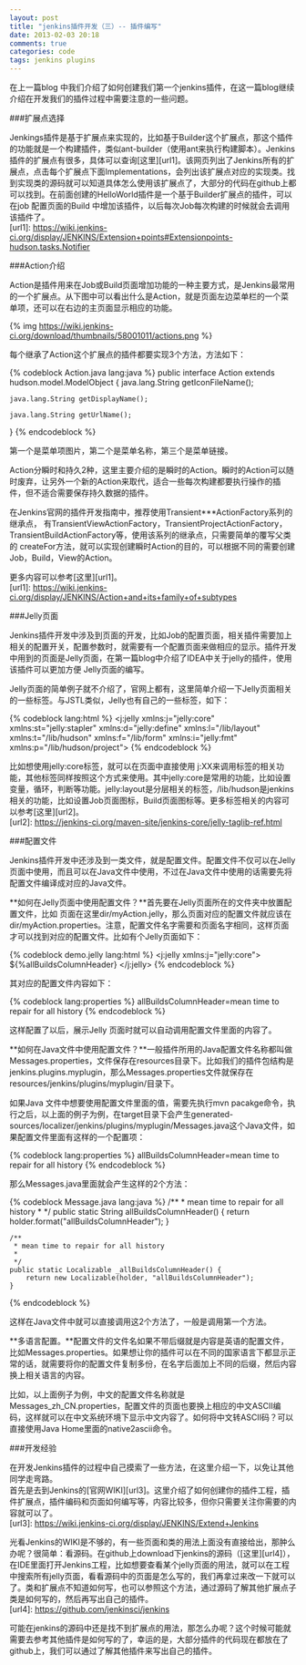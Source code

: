 ```yaml
---
layout: post
title: "jenkins插件开发（三）-- 插件编写"
date: 2013-02-03 20:18
comments: true
categories: code
tags: jenkins plugins
---
```

  
在上一篇blog 中我们介绍了如何创建我们第一个jenkins插件，在这一篇blog继续介绍在开发我们的插件过程中需要注意的一些问题。  
  
###扩展点选择  
  
Jenkings插件是基于扩展点来实现的，比如基于Builder这个扩展点，那这个插件的功能就是一个构建插件，类似ant-builder（使用ant来执行构建脚本）。Jenkins插件的扩展点有很多，具体可以查询[这里][url1]。该网页列出了Jenkins所有的扩展点，点击每个扩展点下面Implementations，会列出该扩展点对应的实现类。找到实现类的源码就可以知道具体怎么使用该扩展点了，大部分的代码在github上都可以找到。在前面创建的HelloWorld插件是一个基于Builder扩展点的插件，可以在job 配置页面的Build 中增加该插件，以后每次Job每次构建的时候就会去调用该插件了。  
[url1]: https://wiki.jenkins-ci.org/display/JENKINS/Extension+points#Extensionpoints-hudson.tasks.Notifier
  
###Action介绍  
  
Action是插件用来在Job或Build页面增加功能的一种主要方式，是Jenkins最常用的一个扩展点。从下图中可以看出什么是Action，就是页面左边菜单栏的一个菜单项，还可以在右边的主页面显示相应的功能。  
  
{% img https://wiki.jenkins-ci.org/download/thumbnails/58001011/actions.png %}
  
每个继承了Action这个扩展点的插件都要实现3个方法，方法如下：  

{% codeblock Action.java lang:java %}
public interface Action extends hudson.model.ModelObject {
    java.lang.String getIconFileName();

    java.lang.String getDisplayName();

    java.lang.String getUrlName();
}
{% endcodeblock %}   
  
第一个是菜单项图片，第二个是菜单名称，第三个是菜单链接。  
  
Action分瞬时和持久2种，这里主要介绍的是瞬时的Action。瞬时的Action可以随时废弃，让另外一个新的Action来取代，适合一些每次构建都要执行操作的插件，但不适合需要保存持久数据的插件。  
  
在Jenkins官网的插件开发指南中，推荐使用Transient***ActionFactory系列的继承点， 有TransientViewActionFactory，TransientProjectActionFactory，TransientBuildActionFactory等，使用该系列的继承点，只需要简单的覆写父类的 createFor方法，就可以实现创建瞬时Action的目的，可以根据不同的需要创建Job，Build，View的Action。  
  
更多内容可以参考[这里][url1]。  
[url1]: https://wiki.jenkins-ci.org/display/JENKINS/Action+and+its+family+of+subtypes
  
###Jelly页面  

Jenkins插件开发中涉及到页面的开发，比如Job的配置页面，相关插件需要加上相关的配置开关，配置参数时，就需要有一个配置页面来做相应的显示。插件开发中用到的页面是Jelly页面，在第一篇blog中介绍了IDEA中关于jelly的插件，使用该插件可以更加方便 Jelly页面的编写。  
  
Jelly页面的简单例子就不介绍了，官网上都有，这里简单介绍一下Jelly页面相关的一些标签。与JSTL类似，Jelly也有自己的一些标签，如下：   
  
{% codeblock lang:html %}
<j:jelly
   xmlns:j="jelly:core"
   xmlns:st="jelly:stapler"
   xmlns:d="jelly:define"
   xmlns:l="/lib/layout"
   xmlns:t="/lib/hudson"
   xmlns:f="/lib/form"
   xmlns:i="jelly:fmt"
   xmlns:p="/lib/hudson/project">
{% endcodeblock %}   
  
比如想使用jelly:core标签，就可以在页面中直接使用 j:XX来调用标签的相关功能，其他标签同样按照这个方式来使用。其中jelly:core是常用的功能，比如设置变量，循环，判断等功能。jelly:layout是分层相关的标签，/lib/hudson是jenkins相关的功能，比如设置Job页面图标，Build页面图标等。更多标签相关的内容可以参考[这里][url2]。  
[url2]: https://jenkins-ci.org/maven-site/jenkins-core/jelly-taglib-ref.html  

###配置文件  
  
Jenkins插件开发中还涉及到一类文件，就是配置文件。配置文件不仅可以在Jelly页面中使用，而且可以在Java文件中使用，不过在Java文件中使用的话需要先将配置文件编译成对应的Java文件。  
  
**如何在Jelly页面中使用配置文件？**首先要在Jelly页面所在的文件夹中放置配置文件，比如 页面在这里dir/myAction.jelly，那么页面对应的配置文件就应该在dir/myAction.properties。注意，配置文件名字需要和页面名字相同，这样页面才可以找到对应的配置文件。比如有个Jelly页面如下：  
  
{% codeblock demo.jelly lang:html %}
    <?jelly escape-by-default='true'?>
    <j:jelly xmlns:j="jelly:core">
        <th>$\{\%allBuildsColumnHeader\}</th>
    </j:jelly>
{% endcodeblock %}   
   
其对应的配置文件内容如下：  
  
{% codeblock lang:properties %}
allBuildsColumnHeader=mean time to repair for all history
{% endcodeblock %}   
  
这样配置了以后，展示Jelly 页面时就可以自动调用配置文件里面的内容了。  
  
**如何在Java文件中使用配置文件？**一般插件所用的Java配置文件名称都叫做Messages.properties，文件保存在resources目录下。比如我们的插件包结构是jenkins.plugins.myplugin，那么Messages.properties文件就保存在 resources/jenkins/plugins/myplugin/目录下。  
  
如果Java 文件中想要使用配置文件里面的值，需要先执行mvn pacakge命令，执行之后，以上面的例子为例，在target目录下会产生generated-sources/localizer/jenkins/plugins/myplugin/Messages.java这个Java文件，如果配置文件里面有这样的一个配置项：  
  
{% codeblock lang:properties %}
allBuildsColumnHeader=mean time to repair for all history
{% endcodeblock %}   
  
那么Messages.java里面就会产生这样的2个方法：  

{% codeblock Message.java lang:java %}
   /**
     * mean time to repair for all history
     * 
     */
    public static String allBuildsColumnHeader() {
        return holder.format("allBuildsColumnHeader");
    }

    /**
     * mean time to repair for all history
     * 
     */
    public static Localizable _allBuildsColumnHeader() {
        return new Localizable(holder, "allBuildsColumnHeader");
    }
{% endcodeblock %}   
  
这样在Java文件中就可以直接调用这2个方法了，一般是调用第一个方法。  
  
**多语言配置。**配置文件的文件名如果不带后缀就是内容是英语的配置文件，比如Messages.properties。如果想让你的插件可以在不同的国家语言下都显示正常的话，就需要将你的配置文件复制多份，在名字后面加上不同的后缀，然后内容换上相关语言的内容。  
  
比如，以上面例子为例，中文的配置文件名称就是Messages_zh_CN.properties，配置文件的页面也要换上相应的中文ASCII编码，这样就可以在中文系统环境下显示中文内容了。如何将中文转ASCII码？可以直接使用Java Home里面的native2ascii命令。  
  
###开发经验  
  
在开发Jenkins插件的过程中自己摸索了一些方法，在这里介绍一下，以免让其他同学走弯路。  
首先是去到Jenkins的[官网WIKI][url3]。这里介绍了如何创建你的插件工程，插件扩展点，插件编码和页面如何编写等，内容比较多，但你只需要关注你需要的内容就可以了。  
[url3]: https://wiki.jenkins-ci.org/display/JENKINS/Extend+Jenkins  
  
光看Jenkins的WIKI是不够的，有一些页面和类的用法上面没有直接给出，那肿么办呢？很简单：看源码。在github上download下jenkins的源码（[这里][url4]），在IDE里面打开Jenkins工程，比如想要查看某个jelly页面的用法，就可以在工程中搜索所有jelly页面，看看源码中的页面是怎么写的，我们再拿过来改一下就可以了。类和扩展点不知道如何写，也可以参照这个方法，通过源码了解其他扩展点子类是如何写的，然后再写出自己的插件。  
[url4]: https://github.com/jenkinsci/jenkins
  
可能在jenkins的源码中还是找不到扩展点的用法，那怎么办呢？这个时候可能就需要去参考其他插件是如何写的了，幸运的是，大部分插件的代码现在都放在了github上，我们可以通过了解其他插件来写出自己的插件。  
  
